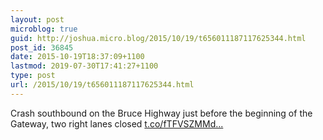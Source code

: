 ```yaml
---
layout: post
microblog: true
guid: http://joshua.micro.blog/2015/10/19/t656011187117625344.html
post_id: 36845
date: 2015-10-19T18:37:09+1100
lastmod: 2019-07-30T17:41:27+1100
type: post
url: /2015/10/19/t656011187117625344.html
---
```

Crash southbound on the Bruce Highway just before the beginning of the Gateway, two right lanes closed [t.co/fTFVSZMMd...](http://t.co/fTFVSZMMdS)
